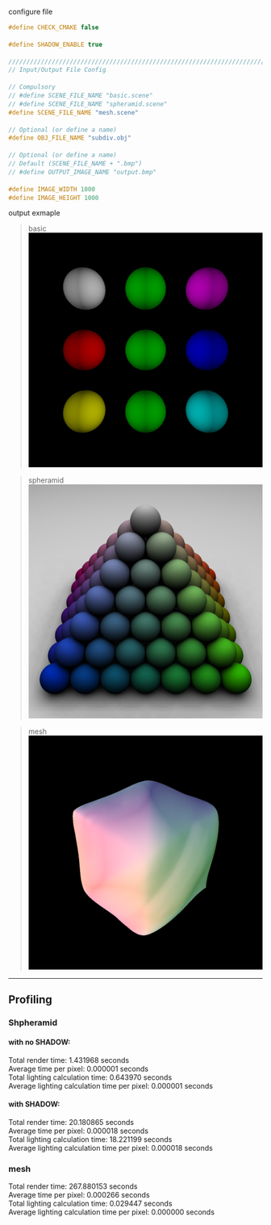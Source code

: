 



configure file
```c++
#define CHECK_CMAKE false

#define SHADOW_ENABLE true

//////////////////////////////////////////////////////////////////////////////
// Input/Output File Config

// Compulsory
// #define SCENE_FILE_NAME "basic.scene"
// #define SCENE_FILE_NAME "spheramid.scene"
#define SCENE_FILE_NAME "mesh.scene"

// Optional (or define a name)
#define OBJ_FILE_NAME "subdiv.obj"

// Optional (or define a name)
// Default (SCENE_FILE_NAME + ".bmp")
// #define OUTPUT_IMAGE_NAME "output.bmp"

#define IMAGE_WIDTH 1000
#define IMAGE_HEIGHT 1000

```


output exmaple
> basic
![alt](basic.bmp)

> spheramid
![alt](spheramid.bmp)

> mesh
![alt](mesh.bmp)

----------

## Profiling
### Shpheramid

#### with no SHADOW:
Total render time: 1.431968 seconds  
Average time per pixel: 0.000001 seconds  
Total lighting calculation time: 0.643970 seconds  
Average lighting calculation time per pixel: 0.000001 seconds  

#### with SHADOW:
Total render time: 20.180865 seconds  
Average time per pixel: 0.000018 seconds  
Total lighting calculation time: 18.221199 seconds  
Average lighting calculation time per pixel: 0.000018 seconds  

### mesh
Total render time: 267.880153 seconds  
Average time per pixel: 0.000266 seconds  
Total lighting calculation time: 0.029447 seconds  
Average lighting calculation time per pixel: 0.000000 seconds  